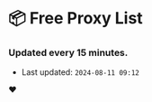 # :package: Free Proxy List
### Updated every 15 minutes.

- Last updated: `2024-08-11 09:12`

:heart:
